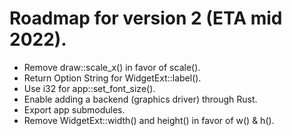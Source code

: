 # Roadmap for version 2 (ETA mid 2022). 

- Remove draw::scale_x() in favor of scale(). 
- Return Option String for WidgetExt::label(). 
- Use i32 for app::set_font_size(). 
- Enable adding a backend (graphics driver) through Rust. 
- Export app submodules. 
- Remove WidgetExt::width() and height() in favor of w() & h(). 
